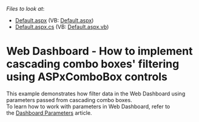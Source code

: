 <!-- default file list -->
*Files to look at*:

* [Default.aspx](./CS/WebApplication18/Default.aspx) (VB: [Default.aspx](./VB/WebApplication18/Default.aspx))
* [Default.aspx.cs](./CS/WebApplication18/Default.aspx.cs) (VB: [Default.aspx.vb](./VB/WebApplication18/Default.aspx.vb))
<!-- default file list end -->
# Web Dashboard - How to implement cascading combo boxes' filtering using ASPxComboBox controls


<p>This example demonstrates how filter data in the Web Dashboard using parameters passed from cascading combo boxes.<br>To learn how to work with parameters in Web Dashboard, refer to the <a href="https://documentation.devexpress.com/#Dashboard/CustomDocument117062">Dashboard Parameters</a> article.</p>

<br/>



